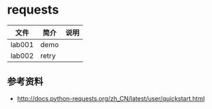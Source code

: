 # requests

|文件|简介|说明|
|---|---|---|
|lab001|demo | |
|lab002|retry| |

## 参考资料
 - http://docs.python-requests.org/zh_CN/latest/user/quickstart.html


